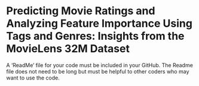 # Predicting Movie Ratings and Analyzing Feature Importance Using Tags and Genres: Insights from the MovieLens 32M Dataset

A ‘ReadMe’ file for your code must be included in your GitHub. The Readme file does
not need to be long but must be helpful to other coders who may want to use the
code.
